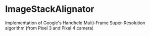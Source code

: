 # ImageStackAlignator
Implementation of Google's Handheld Multi-Frame Super-Resolution algorithm (from Pixel 3 and Pixel 4 camera)
